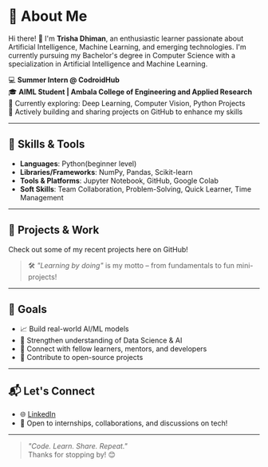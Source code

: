 # 💫 About Me

Hi there! 👋 I'm **Trisha Dhiman**, an enthusiastic learner passionate about Artificial Intelligence, Machine Learning, and emerging technologies. I'm currently pursuing my Bachelor's degree in Computer Science with a specialization in Artificial Intelligence and Machine Learning.

💻 **Summer Intern @ CodroidHub**  
🎓 **AIML Student | Ambala College of Engineering and Applied Research**  
🌱 Currently exploring: Deep Learning, Computer Vision, Python Projects  
📌 Actively building and sharing projects on GitHub to enhance my skills  

---

## 🚀 Skills & Tools

- **Languages**: Python(beginner level)
- **Libraries/Frameworks**: NumPy, Pandas, Scikit-learn
- **Tools & Platforms**: Jupyter Notebook, GitHub, Google Colab
- **Soft Skills**: Team Collaboration, Problem-Solving, Quick Learner, Time Management

---

## 📂 Projects & Work

Check out some of my recent projects here on GitHub!  
> 🛠️ *"Learning by doing"* is my motto – from fundamentals to fun mini-projects!

---

## 🎯 Goals

- 📈 Build real-world AI/ML models
- 🧠 Strengthen understanding of Data Science & AI
- 🤝 Connect with fellow learners, mentors, and developers
- 🌟 Contribute to open-source projects

---

## 📬 Let's Connect

- 🌐 [LinkedIn](https://www.linkedin.com/in/trisha-dhiman-3746a8376)
- 💬 Open to internships, collaborations, and discussions on tech!

---

> *"Code. Learn. Share. Repeat."*  
Thanks for stopping by! 😊

